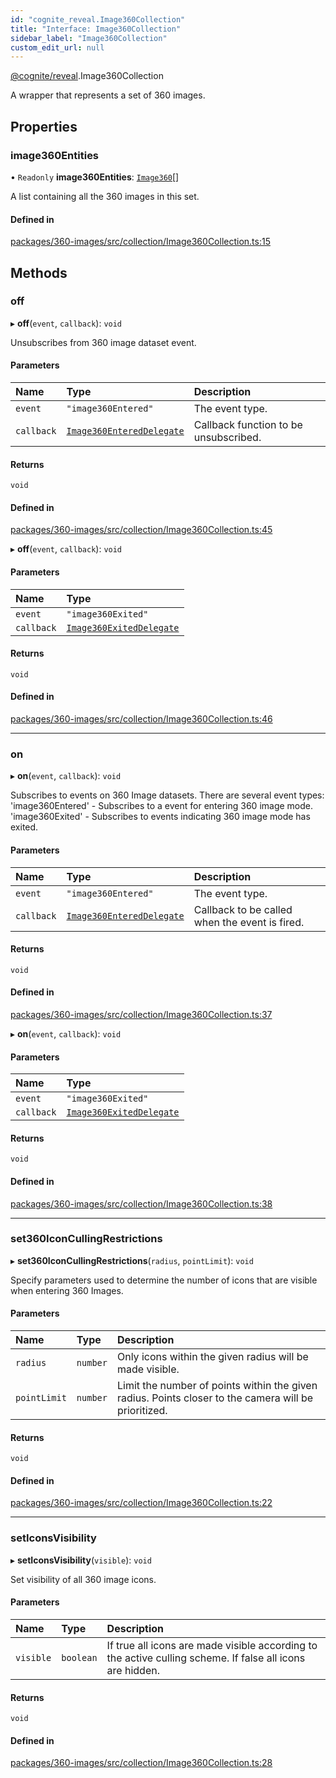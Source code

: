 ```yaml
---
id: "cognite_reveal.Image360Collection"
title: "Interface: Image360Collection"
sidebar_label: "Image360Collection"
custom_edit_url: null
---
```


[@cognite/reveal](../modules/cognite_reveal.md).Image360Collection

A wrapper that represents a set of 360 images.

## Properties

### image360Entities

• `Readonly` **image360Entities**: [`Image360`](cognite_reveal.Image360.md)[]

A list containing all the 360 images in this set.

#### Defined in

[packages/360-images/src/collection/Image360Collection.ts:15](https://github.com/cognitedata/reveal/blob/917d1d190/viewer/packages/360-images/src/collection/Image360Collection.ts#L15)

## Methods

### off

▸ **off**(`event`, `callback`): `void`

Unsubscribes from 360 image dataset event.

#### Parameters

| Name | Type | Description |
| :------ | :------ | :------ |
| `event` | ``"image360Entered"`` | The event type. |
| `callback` | [`Image360EnteredDelegate`](../modules/cognite_reveal.md#image360entereddelegate) | Callback function to be unsubscribed. |

#### Returns

`void`

#### Defined in

[packages/360-images/src/collection/Image360Collection.ts:45](https://github.com/cognitedata/reveal/blob/917d1d190/viewer/packages/360-images/src/collection/Image360Collection.ts#L45)

▸ **off**(`event`, `callback`): `void`

#### Parameters

| Name | Type |
| :------ | :------ |
| `event` | ``"image360Exited"`` |
| `callback` | [`Image360ExitedDelegate`](../modules/cognite_reveal.md#image360exiteddelegate) |

#### Returns

`void`

#### Defined in

[packages/360-images/src/collection/Image360Collection.ts:46](https://github.com/cognitedata/reveal/blob/917d1d190/viewer/packages/360-images/src/collection/Image360Collection.ts#L46)

___

### on

▸ **on**(`event`, `callback`): `void`

Subscribes to events on 360 Image datasets. There are several event types:
'image360Entered' - Subscribes to a event for entering 360 image mode.
'image360Exited' - Subscribes to events indicating 360 image mode has exited.

#### Parameters

| Name | Type | Description |
| :------ | :------ | :------ |
| `event` | ``"image360Entered"`` | The event type. |
| `callback` | [`Image360EnteredDelegate`](../modules/cognite_reveal.md#image360entereddelegate) | Callback to be called when the event is fired. |

#### Returns

`void`

#### Defined in

[packages/360-images/src/collection/Image360Collection.ts:37](https://github.com/cognitedata/reveal/blob/917d1d190/viewer/packages/360-images/src/collection/Image360Collection.ts#L37)

▸ **on**(`event`, `callback`): `void`

#### Parameters

| Name | Type |
| :------ | :------ |
| `event` | ``"image360Exited"`` |
| `callback` | [`Image360ExitedDelegate`](../modules/cognite_reveal.md#image360exiteddelegate) |

#### Returns

`void`

#### Defined in

[packages/360-images/src/collection/Image360Collection.ts:38](https://github.com/cognitedata/reveal/blob/917d1d190/viewer/packages/360-images/src/collection/Image360Collection.ts#L38)

___

### set360IconCullingRestrictions

▸ **set360IconCullingRestrictions**(`radius`, `pointLimit`): `void`

Specify parameters used to determine the number of icons that are visible when entering 360 Images.

#### Parameters

| Name | Type | Description |
| :------ | :------ | :------ |
| `radius` | `number` | Only icons within the given radius will be made visible. |
| `pointLimit` | `number` | Limit the number of points within the given radius. Points closer to the camera will be prioritized. |

#### Returns

`void`

#### Defined in

[packages/360-images/src/collection/Image360Collection.ts:22](https://github.com/cognitedata/reveal/blob/917d1d190/viewer/packages/360-images/src/collection/Image360Collection.ts#L22)

___

### setIconsVisibility

▸ **setIconsVisibility**(`visible`): `void`

Set visibility of all 360 image icons.

#### Parameters

| Name | Type | Description |
| :------ | :------ | :------ |
| `visible` | `boolean` | If true all icons are made visible according to the active culling scheme. If false all icons are hidden. |

#### Returns

`void`

#### Defined in

[packages/360-images/src/collection/Image360Collection.ts:28](https://github.com/cognitedata/reveal/blob/917d1d190/viewer/packages/360-images/src/collection/Image360Collection.ts#L28)
